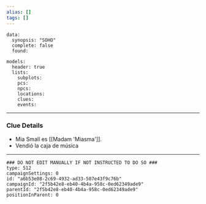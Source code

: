 ```yaml
---
alias: []
tags: []
---
```

```RpgManagerData
data: 
  synopsis: "SOHO"
  complete: false
  found: 
```
```RpgManager
models: 
  header: true
  lists: 
    subplots: 
    pcs: 
    npcs: 
    locations: 
    clues: 
    events: 
```
---
### Clue Details
 - Mia Small es [[Madam 'Miasma']].
 - Vendió la caja de música

---
```RpgManagerID
### DO NOT EDIT MANUALLY IF NOT INSTRUCTED TO DO SO ###
type: 512
campaignSettings: 0
id: "a6b53e08-2c69-4932-ad33-507e43f9c76b"
campaignId: "2f5b42e8-eb40-4b4a-958c-0ed62349ade9"
parentId: "2f5b42e8-eb40-4b4a-958c-0ed62349ade9"
positionInParent: 0
```
